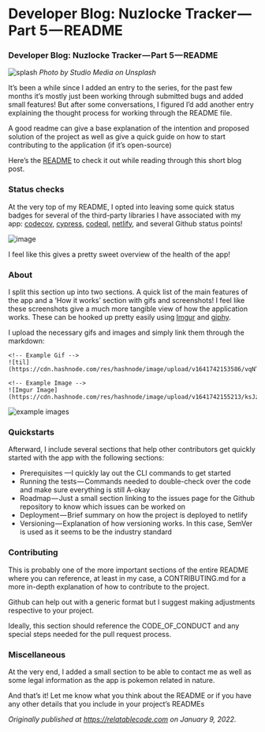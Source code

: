 # Developer Blog: Nuzlocke Tracker — Part 5 — README

### Developer Blog: Nuzlocke Tracker — Part 5 — README

![splash](https://cdn.hashnode.com/res/hashnode/image/upload/v1641742150770/O01NPO-hM.jpeg)
_Photo by Studio Media on Unsplash_

It’s been a while since I added an entry to the series, for the past few months it’s mostly just been working through submitted bugs and added small features! But after some conversations, I figured I’d add another entry explaining the thought process for working through the README file.

A good readme can give a base explanation of the intention and proposed solution of the project as well as give a quick guide on how to start contributing to the application (if it’s open-source)

Here’s the [README](https://github.com/diballesteros/nuzlocke/blob/master/README.md) to check it out while reading through this short blog post.

### Status checks

At the very top of my README, I opted into leaving some quick status badges for several of the third-party libraries I have associated with my app: [codecov](https://about.codecov.io/), [cypress](https://www.cypress.io/), [codeql](https://codeql.github.com/), [netlify](https://www.netlify.com/), and several Github status points!

![image](https://cdn.hashnode.com/res/hashnode/image/upload/v1641742152339/R96eKU9N5.png)

I feel like this gives a pretty sweet overview of the health of the app!

### About

I split this section up into two sections. A quick list of the main features of the app and a ‘How it works’ section with gifs and screenshots! I feel like these screenshots give a much more tangible view of how the application works. These can be hooked up pretty easily using [Imgur](https://imgur.com/) and [giphy](https://giphy.com/).

I upload the necessary gifs and images and simply link them through the markdown:

```
<!-- Example Gif --> 
![til](https://cdn.hashnode.com/res/hashnode/image/upload/v1641742153586/vqNTttGTF.gif) 

<!-- Example Image --> 
![Imgur Image](https://cdn.hashnode.com/res/hashnode/image/upload/v1641742155213/ksJzopDyo.png)
```

![example images](https://cdn.hashnode.com/res/hashnode/image/upload/v1641742156869/XZsApWxMK.png)

### Quickstarts

Afterward, I include several sections that help other contributors get quickly started with the app with the following sections:

- Prerequisites —I quickly lay out the CLI commands to get started
- Running the tests — Commands needed to double-check over the code and make sure everything is still A-okay
- Roadmap — Just a small section linking to the issues page for the Github repository to know which issues can be worked on
- Deployment — Brief summary on how the project is deployed to netlify
- Versioning — Explanation of how versioning works. In this case, SemVer is used as it seems to be the industry standard

### Contributing

This is probably one of the more important sections of the entire README where you can reference, at least in my case, a CONTRIBUTING.md for a more in-depth explanation of how to contribute to the project.

Github can help out with a generic format but I suggest making adjustments respective to your project.

Ideally, this section should reference the CODE\_OF\_CONDUCT and any special steps needed for the pull request process.

### Miscellaneous

At the very end, I added a small section to be able to contact me as well as some legal information as the app is pokemon related in nature.

And that’s it! Let me know what you think about the README or if you have any other details that you include in your project’s READMEs

_Originally published at_ [_https://relatablecode.com_](https://relatablecode.com/developer-blog-nuzlocke-tracker-part-5-readme/) _on January 9, 2022._